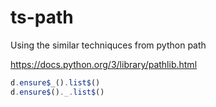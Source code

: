 # ts-path

Using the similar techniquces from python path

https://docs.python.org/3/library/pathlib.html

```typescript
d.ensure$_().list$()
d.ensure$()._.list$()
```

